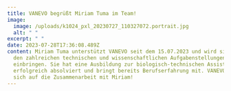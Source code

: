 ```yaml
---
title: VANEVO begrüßt Miriam Tuma im Team!
image:
  image: /uploads/k1024_pxl_20230727_110327072.portrait.jpg
  alt: " "
excerpt: " "
date: 2023-07-28T17:36:08.489Z
content: Miriam Tuma unterstützt VANEVO seit dem 15.07.2023 und wird sich bei
  den zahlreichen technischen und wissenschaftlichen Aufgabenstellungen
  einbringen. Sie hat eine Ausbildung zur biologisch-technischen Assistentin
  erfolgreich absolviert und bringt bereits Berufserfahrung mit. VANEVO freut
  sich auf die Zusammenarbeit mit Miriam!
---
```

